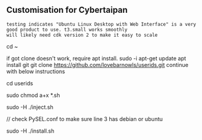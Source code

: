 
## Customisation for Cybertaipan
```
testing indicates "Ubuntu Linux Desktop with Web Interface" is a very good product to use. t3.small works smoothly
will likely need cdk version 2 to make it easy to scale
```
cd ~

if got clone doesn't work, require apt install.
sudo -i
apt-get update
apt install git
git clone https://github.com/lovebarnowls/userids.git
continue with below instructions


cd userids

sudo chmod a+x *.sh

sudo -H ./inject.sh

// check PySEL.conf to make sure line 3 has debian or ubuntu

sudo -H ./install.sh


